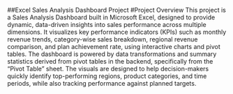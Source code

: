 ##Excel Sales Analysis Dashboard Project
#Project Overview
This project is a Sales Analysis Dashboard built in Microsoft Excel, designed to provide dynamic, data-driven insights into sales performance across multiple dimensions. It visualizes key performance indicators (KPIs) such as monthly revenue trends, category-wise sales breakdown, regional revenue comparison, and plan achievement rate, using interactive charts and pivot tables.
The dashboard is powered by data transformations and summary statistics derived from pivot tables in the backend, specifically from the “Pivot Table” sheet. The visuals are designed to help decision-makers quickly identify top-performing regions, product categories, and time periods, while also tracking performance against planned targets.
